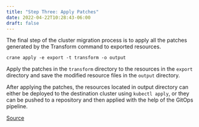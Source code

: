 ```yaml
---
title: "Step Three: Apply Patches"
date: 2022-04-22T10:28:43-06:00
draft: false
---
```

The final step of the cluster migration process is to apply all the patches generated by the Transform command to exported resources.

```
crane apply -e export -t transform -o output
```
Apply the patches in the `transform` directory to the resources in the `export` directory and save the modified resource files in the `output` directory.

After applying the patches, the resources located in output directory can either be deployed to the destination cluster using `kubectl apply`, or they can be pushed to a repository and then applied with the help of the GitOps pipeline.

[Source](https://github.com/konveyor/konveyor.github.io/blob/main/content/Crane/UsingCrane/Step3Apply.md)
